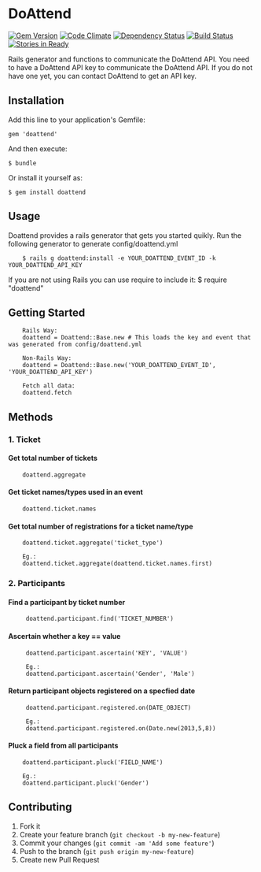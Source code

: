 # DoAttend

[![Gem Version](https://badge.fury.io/rb/doattend.png)](http://badge.fury.io/rb/doattend)
[![Code Climate](https://codeclimate.com/github/swaroopsm/doattend.png)](https://codeclimate.com/github/swaroopsm/doattend)
[![Dependency Status](https://gemnasium.com/swaroopsm/doattend.png)](https://gemnasium.com/swaroopsm/doattend)
[![Build Status](https://travis-ci.org/swaroopsm/doattend.png?branch=master)](https://travis-ci.org/swaroopsm/doattend)
[![Stories in Ready](https://badge.waffle.io/swaroopsm/doattend.png?label=ready)](https://waffle.io/swaroopsm/doattend)  

Rails generator and functions to communicate the DoAttend API. You need to have a DoAttend API key to communicate the DoAttend API. If you do not have one yet, you can contact DoAttend to get an API key.

## Installation

Add this line to your application's Gemfile:

    gem 'doattend'

And then execute:

    $ bundle

Or install it yourself as:

    $ gem install doattend

## Usage

Doattend provides a rails generator that gets you started quikly. 
Run the following generator to generate config/doattend.yml
		
		$ rails g doattend:install -e YOUR_DOATTEND_EVENT_ID -k YOUR_DOATTEND_API_KEY

If you are not using Rails you can use require to include it:
		$ require "doattend"

## Getting Started
		Rails Way:
		doattend = Doattend::Base.new # This loads the key and event that was generated from config/doattend.yml

		Non-Rails Way:
		doattend = Doattend::Base.new('YOUR_DOATTEND_EVENT_ID', 'YOUR_DOATTEND_API_KEY')
		
		Fetch all data:
		doattend.fetch
		


## Methods

### 1. Ticket
#### Get total number of tickets
		doattend.aggregate

#### Get ticket names/types used in an event
		doattend.ticket.names

#### Get total number of registrations for a ticket name/type
		doattend.ticket.aggregate('ticket_type')

		Eg.:
		doattend.ticket.aggregate(doattend.ticket.names.first)

### 2. Participants

#### Find a participant by ticket number
		 doattend.participant.find('TICKET_NUMBER')

#### Ascertain whether a key == value
		 doattend.participant.ascertain('KEY', 'VALUE')

		 Eg.:
		 doattend.participant.ascertain('Gender', 'Male')

#### Return participant objects registered on a specfied date
		 doattend.participant.registered.on(DATE_OBJECT)

		 Eg.:
		 doattend.participant.registered.on(Date.new(2013,5,8))

#### Pluck a field from all participants
		doattend.participant.pluck('FIELD_NAME')

		Eg.:
		doattend.participant.pluck('Gender')

## Contributing

1. Fork it
2. Create your feature branch (`git checkout -b my-new-feature`)
3. Commit your changes (`git commit -am 'Add some feature'`)
4. Push to the branch (`git push origin my-new-feature`)
5. Create new Pull Request
